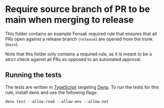 # Require source branch of PR to be main when merging to release

This folder contains an example Fensak required rule that ensures that all PRs open against a release branch (`release`)
are opened from the trunk (`main`).

Note that this folder only contains a required rule, as it is meant to be a strict check against all PRs as opposed to
an automated approval.


## Running the tests

The tests are written in [TypeScript](https://www.typescriptlang.org/) targeting [Deno](https://deno.land/). To run the
tests for this rule, install deno and use the following flags:

```
deno test --allow-read --allow-env --allow-net
```
